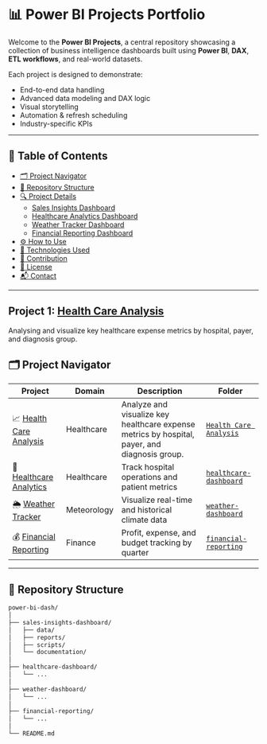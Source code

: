 # 📊 Power BI Projects Portfolio

Welcome to the **Power BI Projects**, a central repository showcasing a collection of business intelligence dashboards built using **Power BI**, **DAX**, **ETL workflows**, and real-world datasets.

Each project is designed to demonstrate:
- End-to-end data handling
- Advanced data modeling and DAX logic
- Visual storytelling
- Automation & refresh scheduling
- Industry-specific KPIs

---

## 🧭 Table of Contents

- [🗂 Project Navigator](#-project-navigator)
- [📁 Repository Structure](#-repository-structure)
- [🔍 Project Details](#-project-details)
  - [Sales Insights Dashboard](#-sales-insights-dashboard)
  - [Healthcare Analytics Dashboard](#-healthcare-analytics-dashboard)
  - [Weather Tracker Dashboard](#-weather-tracker-dashboard)
  - [Financial Reporting Dashboard](#-financial-reporting-dashboard)
- [⚙️ How to Use](#️-how-to-use)
- [🚀 Technologies Used](#-technologies-used)
- [🤝 Contribution](#-contribution)
- [📄 License](#-license)
- [📬 Contact](#-contact)

---

## Project 1: [Health Care Analysis]((https://github.com/akshitha-dev/power-bi-dashboards/tree/main/Health%20Care%20Analysis))
Analysing and visualize key healthcare expense metrics by hospital, payer, and diagnosis group.
## 🗂 Project Navigator

| Project | Domain | Description | Folder |
|--------|--------|-------------|--------|
| 📈 [Health Care Analysis](#-sales-insights-dashboard) | Healthcare | Analyze and visualize key healthcare expense metrics by hospital, payer, and diagnosis group. | [`Health Care Analysis`](./Health%Care%Analysis) |
| 🏥 [Healthcare Analytics](#-healthcare-analytics-dashboard) | Healthcare | Track hospital operations and patient metrics | [`healthcare-dashboard`](./healthcare-dashboard) |
| 🌦️ [Weather Tracker](#-weather-tracker-dashboard) | Meteorology | Visualize real-time and historical climate data | [`weather-dashboard`](./weather-dashboard) |
| 💰 [Financial Reporting](#-financial-reporting-dashboard) | Finance | Profit, expense, and budget tracking by quarter | [`financial-reporting`](./financial-reporting) |

---

## 📁 Repository Structure

```bash
power-bi-dash/
│
├── sales-insights-dashboard/
│   ├── data/
│   ├── reports/
│   ├── scripts/
│   └── documentation/
│
├── healthcare-dashboard/
│   └── ...
│
├── weather-dashboard/
│   └── ...
│
├── financial-reporting/
│   └── ...
│
└── README.md
